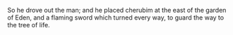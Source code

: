 So he drove out the man; and he placed cherubim at the east of the garden of Eden, and a flaming sword which turned every way, to guard the way to the tree of life.